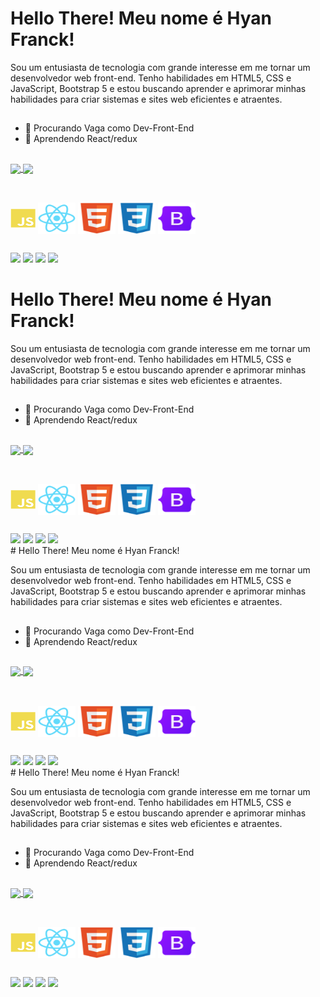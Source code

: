 # Hello There! Meu nome é Hyan Franck!

Sou um entusiasta de tecnologia com grande interesse em me tornar um desenvolvedor web front-end. Tenho habilidades em HTML5, CSS e JavaScript, Bootstrap 5 e estou buscando aprender e aprimorar minhas habilidades para criar sistemas e sites web eficientes e atraentes. 

##

- 🔭 Procurando Vaga como Dev-Front-End
- 🌱 Aprendendo React/redux

##

<a href="https://github.com/anuraghazra/github-readme-stats">
  <img align="center" height="250px" src="https://github-readme-stats.vercel.app/api?username=HyanFranck&theme=codeSTACKr&count_private=true" />
</a>
<a href="https://github.com/anuraghazra/convoychat">
  <img align="center" height="250px" src="https://github-readme-stats.vercel.app/api/top-langs/?username=HyanFranck&layout=compact)](https://github.com/HyanFranck/github-readme-stats" />
</a>

##

<div style="display: inline_block"><br>
  <img align="center" alt="Rafa-Js" height="30" width="40" src="https://raw.githubusercontent.com/devicons/devicon/master/icons/javascript/javascript-plain.svg">
  <img align="center" alt="Rafa-React" height="50" width="60" src="https://raw.githubusercontent.com/devicons/devicon/master/icons/react/react-original.svg">
  <img align="center" alt="Rafa-HTML" height="50" width="60" src="https://raw.githubusercontent.com/devicons/devicon/master/icons/html5/html5-original.svg">
  <img align="center" alt="Rafa-CSS" height="50" width="60" src="https://raw.githubusercontent.com/devicons/devicon/master/icons/css3/css3-original.svg">
  <img align="center" alt="Rafa-CSS" height="50" width="60" src="https://github.com/devicons/devicon/blob/1119b9f84c0290e0f0b38982099a2bd027a48bf1/icons/bootstrap/bootstrap-original.svg">
  
          

  
</div>
  
  ##
 
<div> 
   <a href="https://www.linkedin.com/in/hyanfranck/" target="_blank"><img src="https://img.shields.io/badge/-LinkedIn-%230077B5?style=for-the-badge&logo=linkedin&logoColor=white" target="_blank"></a>
  <a href = "mailto:hfranck.jr3@gmail.com"><img src="https://img.shields.io/badge/-Gmail-%23333?style=for-the-badge&logo=gmail&logoColor=white" target="_blank"></a>
 <a href="https://discordapp.com/users/Absalen#4453" target="_blank"><img src="https://img.shields.io/badge/Discord-7289DA?style=for-the-badge&logo=discord&logoColor=white" target="_blank"></a> 
  <a href="https://www.sololearn.com/profile/15058933" target="_blank"><img src="https://img.shields.io/badge/-Sololearn-3a464b?style=for-the-badge&logo=Sololearn&logoColor=white" target="_blank"></a> 
</div>

# Hello There! Meu nome é Hyan Franck!

Sou um entusiasta de tecnologia com grande interesse em me tornar um desenvolvedor web front-end. Tenho habilidades em HTML5, CSS e JavaScript, Bootstrap 5 e estou buscando aprender e aprimorar minhas habilidades para criar sistemas e sites web eficientes e atraentes. 

##

- 🔭 Procurando Vaga como Dev-Front-End
- 🌱 Aprendendo React/redux

##

<a href="https://github.com/anuraghazra/github-readme-stats">
  <img align="center" height="250px" src="https://github-readme-stats.vercel.app/api?username=HyanFranck&theme=codeSTACKr&count_private=true" />
</a>
<a href="https://github.com/anuraghazra/convoychat">
  <img align="center" height="250px" src="https://github-readme-stats.vercel.app/api/top-langs/?username=HyanFranck&layout=compact)](https://github.com/HyanFranck/github-readme-stats" />
</a>

##

<div style="display: inline_block"><br>
  <img align="center" alt="Rafa-Js" height="30" width="40" src="https://raw.githubusercontent.com/devicons/devicon/master/icons/javascript/javascript-plain.svg">
  <img align="center" alt="Rafa-React" height="50" width="60" src="https://raw.githubusercontent.com/devicons/devicon/master/icons/react/react-original.svg">
  <img align="center" alt="Rafa-HTML" height="50" width="60" src="https://raw.githubusercontent.com/devicons/devicon/master/icons/html5/html5-original.svg">
  <img align="center" alt="Rafa-CSS" height="50" width="60" src="https://raw.githubusercontent.com/devicons/devicon/master/icons/css3/css3-original.svg">
  <img align="center" alt="Rafa-CSS" height="50" width="60" src="https://github.com/devicons/devicon/blob/1119b9f84c0290e0f0b38982099a2bd027a48bf1/icons/bootstrap/bootstrap-original.svg">
  
          

  
</div>
  
  ##
 
<div> 
   <a href="https://www.linkedin.com/in/hyanfranck/" target="_blank"><img src="https://img.shields.io/badge/-LinkedIn-%230077B5?style=for-the-badge&logo=linkedin&logoColor=white" target="_blank"></a>
  <a href = "mailto:hfranck.jr3@gmail.com"><img src="https://img.shields.io/badge/-Gmail-%23333?style=for-the-badge&logo=gmail&logoColor=white" target="_blank"></a>
 <a href="https://discordapp.com/users/Absalen#4453" target="_blank"><img src="https://img.shields.io/badge/Discord-7289DA?style=for-the-badge&logo=discord&logoColor=white" target="_blank"></a> 
  <a href="https://www.sololearn.com/profile/15058933" target="_blank"><img src="https://img.shields.io/badge/-Sololearn-3a464b?style=for-the-badge&logo=Sololearn&logoColor=white" target="_blank"></a> 
</div>
# Hello There! Meu nome é Hyan Franck!

Sou um entusiasta de tecnologia com grande interesse em me tornar um desenvolvedor web front-end. Tenho habilidades em HTML5, CSS e JavaScript, Bootstrap 5 e estou buscando aprender e aprimorar minhas habilidades para criar sistemas e sites web eficientes e atraentes. 

##

- 🔭 Procurando Vaga como Dev-Front-End
- 🌱 Aprendendo React/redux

##

<a href="https://github.com/anuraghazra/github-readme-stats">
  <img align="center" height="250px" src="https://github-readme-stats.vercel.app/api?username=HyanFranck&theme=codeSTACKr&count_private=true" />
</a>
<a href="https://github.com/anuraghazra/convoychat">
  <img align="center" height="250px" src="https://github-readme-stats.vercel.app/api/top-langs/?username=HyanFranck&layout=compact)](https://github.com/HyanFranck/github-readme-stats" />
</a>

##

<div style="display: inline_block"><br>
  <img align="center" alt="Rafa-Js" height="30" width="40" src="https://raw.githubusercontent.com/devicons/devicon/master/icons/javascript/javascript-plain.svg">
  <img align="center" alt="Rafa-React" height="50" width="60" src="https://raw.githubusercontent.com/devicons/devicon/master/icons/react/react-original.svg">
  <img align="center" alt="Rafa-HTML" height="50" width="60" src="https://raw.githubusercontent.com/devicons/devicon/master/icons/html5/html5-original.svg">
  <img align="center" alt="Rafa-CSS" height="50" width="60" src="https://raw.githubusercontent.com/devicons/devicon/master/icons/css3/css3-original.svg">
  <img align="center" alt="Rafa-CSS" height="50" width="60" src="https://github.com/devicons/devicon/blob/1119b9f84c0290e0f0b38982099a2bd027a48bf1/icons/bootstrap/bootstrap-original.svg">
  
          

  
</div>
  
  ##
 
<div> 
   <a href="https://www.linkedin.com/in/hyanfranck/" target="_blank"><img src="https://img.shields.io/badge/-LinkedIn-%230077B5?style=for-the-badge&logo=linkedin&logoColor=white" target="_blank"></a>
  <a href = "mailto:hfranck.jr3@gmail.com"><img src="https://img.shields.io/badge/-Gmail-%23333?style=for-the-badge&logo=gmail&logoColor=white" target="_blank"></a>
 <a href="https://discordapp.com/users/Absalen#4453" target="_blank"><img src="https://img.shields.io/badge/Discord-7289DA?style=for-the-badge&logo=discord&logoColor=white" target="_blank"></a> 
  <a href="https://www.sololearn.com/profile/15058933" target="_blank"><img src="https://img.shields.io/badge/-Sololearn-3a464b?style=for-the-badge&logo=Sololearn&logoColor=white" target="_blank"></a> 
</div>
# Hello There! Meu nome é Hyan Franck!

Sou um entusiasta de tecnologia com grande interesse em me tornar um desenvolvedor web front-end. Tenho habilidades em HTML5, CSS e JavaScript, Bootstrap 5 e estou buscando aprender e aprimorar minhas habilidades para criar sistemas e sites web eficientes e atraentes. 

##

- 🔭 Procurando Vaga como Dev-Front-End
- 🌱 Aprendendo React/redux

##

<a href="https://github.com/anuraghazra/github-readme-stats">
  <img align="center" height="250px" src="https://github-readme-stats.vercel.app/api?username=HyanFranck&theme=codeSTACKr&count_private=true" />
</a>
<a href="https://github.com/anuraghazra/convoychat">
  <img align="center" height="250px" src="https://github-readme-stats.vercel.app/api/top-langs/?username=HyanFranck&layout=compact)](https://github.com/HyanFranck/github-readme-stats" />
</a>

##

<div style="display: inline_block"><br>
  <img align="center" alt="Rafa-Js" height="30" width="40" src="https://raw.githubusercontent.com/devicons/devicon/master/icons/javascript/javascript-plain.svg">
  <img align="center" alt="Rafa-React" height="50" width="60" src="https://raw.githubusercontent.com/devicons/devicon/master/icons/react/react-original.svg">
  <img align="center" alt="Rafa-HTML" height="50" width="60" src="https://raw.githubusercontent.com/devicons/devicon/master/icons/html5/html5-original.svg">
  <img align="center" alt="Rafa-CSS" height="50" width="60" src="https://raw.githubusercontent.com/devicons/devicon/master/icons/css3/css3-original.svg">
  <img align="center" alt="Rafa-CSS" height="50" width="60" src="https://github.com/devicons/devicon/blob/1119b9f84c0290e0f0b38982099a2bd027a48bf1/icons/bootstrap/bootstrap-original.svg">
  
          

  
</div>
  
  ##
 
<div> 
   <a href="https://www.linkedin.com/in/hyanfranck/" target="_blank"><img src="https://img.shields.io/badge/-LinkedIn-%230077B5?style=for-the-badge&logo=linkedin&logoColor=white" target="_blank"></a>
  <a href = "mailto:hfranck.jr3@gmail.com"><img src="https://img.shields.io/badge/-Gmail-%23333?style=for-the-badge&logo=gmail&logoColor=white" target="_blank"></a>
 <a href="https://discordapp.com/users/Absalen#4453" target="_blank"><img src="https://img.shields.io/badge/Discord-7289DA?style=for-the-badge&logo=discord&logoColor=white" target="_blank"></a> 
  <a href="https://www.sololearn.com/profile/15058933" target="_blank"><img src="https://img.shields.io/badge/-Sololearn-3a464b?style=for-the-badge&logo=Sololearn&logoColor=white" target="_blank"></a> 
</div>

